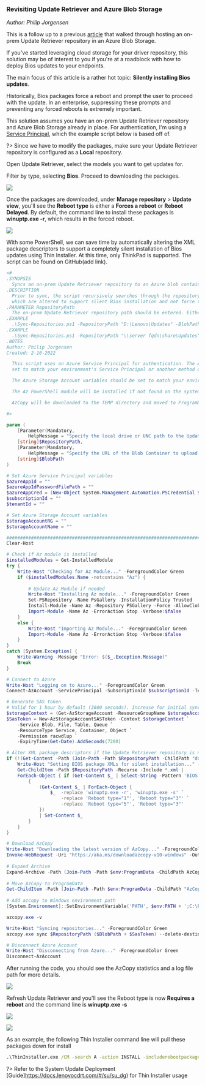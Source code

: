 ### Revisiting Update Retriever and Azure Blob Storage
*Author: Philip Jorgensen*

This is a follow up to a previous [article](https://blog.lenovocdrt.com/#/2019/ur_az_blob) that walked through hosting an on-prem Update Retriever repository in an Azure Blob Storage. 

If you've started leveraging cloud storage for your driver repository, this solution may be of interest to you if you're at a roadblock with how to deploy Bios updates to your endpoints. 

The main focus of this article is a rather hot topic: **Silently installing Bios updates**. 

Historically, Bios packages force a reboot and prompt the user to proceed with the update. In an enterprise, suppressing these prompts and preventing any forced reboots is extremely important. 

This solution assumes you have an on-prem Update Retriever repository and Azure Blob Storage already in place. For authentication, I'm using a [Service Principal](https://docs.microsoft.com/en-us/azure/active-directory/develop/howto-create-service-principal-portal#register-an-application-with-azure-ad-and-create-a-service-principal), which the example script below is based off of.

?> Since we have to modify the packages, make sure your Update Retriever repository is configured as a **Local** repository.

Open Update Retriever, select the models you want to get updates for. 

Filter by type, selecting **Bios**. Proceed to downloading the packages.

![](../img/2022/ur_az_blob_redux/image1.jpg)

Once the packages are downloaded, under **Manage repository** > **Update view**, you'll see the **Reboot type** is either a **Forces a reboot** or **Reboot Delayed**. By default, the command line to install these packages is **winuptp.exe -r**, which results in the forced reboot.

![](../img/2022/ur_az_blob_redux/image2.jpg)

With some PowerShell, we can save time by automatically altering the XML package descriptors to support a completely silent installation of Bios updates using Thin Installer. At this time, only ThinkPad is supported. The script can be found on GitHub(add link).

```powershell
<#
.SYNOPSIS
  Syncs an on-prem Update Retriever repository to an Azure blob container using Azcopy.
.DESCRIPTION
  Prior to sync, the script recursively searches through the repository and parses through Bios xml's,
  which are altered to support silent Bios installation and not force the device to reboot after the update.
.PARAMETER RepositoryPath
  The on-prem Update Retriever repository path should be entered. Either a local drive or UNC path.
.EXAMPLE
  .\Sync-Repositories.ps1 -RepositoryPath "D:\Lenovo\Updates" -BlobPath "https://storageaccount.blob.core.windows.net/container/
.EXAMPLE
  .\Sync-Repositories.ps1 -RepositoryPath "\\server fqdn\share\Updates" -BlobPath "https://storageaccount.blob.core.windows.net/container/
.NOTES
Author: Philip Jorgensen
Created: 2-16-2022

  This script uses an Azure Service Principal for authentication. The Azure Service Principal variables should be
  set to match your environment's Service Principal or another method of authentication can be used if desired.

  The Azure Storage Account variables should be set to match your environment.

  The Az PowerShell module will be installed if not found on the system script is executed on.

  AzCopy will be downloaded to the TEMP directory and moved to ProgramData.

#>

param (
	[Parameter(Mandatory,
		HelpMessage = "Specify the local drive or UNC path to the Update Retriever repository...")]
	[string]$RepositoryPath,
	[Parameter(Mandatory,
		HelpMessage = "Specify the URL of the Blob Container to upload content to...")]
	[string]$BlobPath
)

# Set Azure Service Principal variables
$azureAppId = ""
$azureAppIdPasswordFilePath = ""
$azureAppCred = (New-Object System.Management.Automation.PSCredential $azureAppId, (Get-Content -Path $azureAppIdPasswordFilePath | ConvertTo-SecureString))
$subscriptionId = ""
$tenantId = ""

# Set Azure Storage Account variables
$storageAccountRG = ""
$storageAccountName = ""

########################################################################################
Clear-Host

# Check if Az module is installed
$installedModules = Get-InstalledModule
try {
	Write-Host "Checking for Az Module..." -ForegroundColor Green
	if ($installedModules.Name -notcontains "Az") {    
    	
		# Update Az Module if needed
		Write-Host "Installing Az module..." -ForegroundColor Green
		Set-PSRepository -Name PsGallery -InstallationPolicy Trusted
		Install-Module -Name Az -Repository PSGallery -Force -AllowClobber
		Import-Module -Name Az -ErrorAction Stop -Verbose:$false
	}
	else {
		Write-Host "Importing Az Module..." -ForegroundColor Green
		Import-Module -Name Az -ErrorAction Stop -Verbose:$false
	}
}
catch [System.Exception] {
	Write-Warning -Message "Error: $($_.Exception.Message)"
	Break
}

# Connect to Azure
Write-Host "Logging on to Azure..." -ForegroundColor Green
Connect-AzAccount -ServicePrincipal -SubscriptionId $subscriptionId -TenantId $tenantId -Credential $azureAppCred

# Generate SAS token
# Valid for 1 hour by default (3600 seconds). Increase for initial sync.
$storageContext = (Get-AzStorageAccount -ResourceGroupName $storageAccountRG -AccountName $storageAccountName).Context
$SasToken = New-AzStorageAccountSASToken -Context $storageContext `
	-Service Blob, File, Table, Queue `
	-ResourceType Service, Container, Object `
	-Permission racwdlup `
	-ExpiryTime(Get-Date).AddSeconds(7200)

# Alter XML package descriptors if the Update Retriever repository is not a cloud repo
if (!(Get-Content -Path (Join-Path -Path $RepositoryPath -ChildPath "database.xml") | Select-String -SimpleMatch 'cloud="True"')) {
	Write-Host "Setting BIOS package XMLs for silent installation..." -ForegroundColor Green
	Get-ChildItem -Path $RepositoryPath -Recurse -Include *.xml |
	ForEach-Object { if (Get-Content $_ | Select-String -Pattern 'BIOS Update', 'EC Update') `
		{
			(Get-Content $_ | ForEach-Object { 
				$_  -replace 'winuptp.exe -r', 'winuptp.exe -s' `
					-replace 'Reboot type="1"', 'Reboot type="3"' `
					-replace 'Reboot type="5"', 'Reboot type="3"' 
			})
			| Set-Content $_
		}
	}
}

# Download AzCopy
Write-Host "Downloading the latest version of AzCopy..." -ForegroundColor Green
Invoke-WebRequest -Uri "https://aka.ms/downloadazcopy-v10-windows" -OutFile (Join-Path -Path $env:ProgramData -ChildPath AzCopy.zip) -UseBasicParsing
 
# Expand Archive
Expand-Archive -Path (Join-Path -Path $env:ProgramData -ChildPath AzCopy.zip) -DestinationPath (Join-Path -Path $env:ProgramData -ChildPath AzCopy) -Force -Verbose:$true
 
# Move AzCopy to ProgramData
Get-ChildItem -Path (Join-Path -Path $env:ProgramData -ChildPath "AzCopy\*\azcopy.exe") | Move-Item -Destination $env:ProgramData -Force
 
# Add azcopy to Windows environment path
[System.Environment]::SetEnvironmentVariable('PATH', $env:PATH + ';C:\ProgramData\')

azcopy.exe -v

Write-Host "Syncing repositories..." -ForegroundColor Green
azcopy.exe sync $RepositoryPath ($BlobPath + $SasToken) --delete-destination true

# Disconnect Azure Account
Write-Host "Disconnecting from Azure..." -ForegroundColor Green
Disconnect-AzAccount
```

After running the code, you should see the AzCopy statistics and a log file path for more details.

![](../img/2022/ur_az_blob_redux/image5.jpg)

Refresh Update Retriever and you'll see the Reboot type is now **Requires a reboot** and the command line is **winuptp.exe -s**

![](../img/2022/ur_az_blob_redux/image3.jpg)

![](../img/2022/ur_az_blob_redux/image4.jpg)

As an example, the following Thin Installer command line will pull these packages down for install

```cmd
.\ThinInstaller.exe /CM -search A -action INSTALL -includerebootpackages 3 -noicon -repository https://storageaccount.blob.core.windows.net/bios-repository -noreboot -exporttowmi
```

?> Refer to the System Update Deployment [Guide]https://docs.lenovocdrt.com/#/su/su_dg) for Thin Installer usage